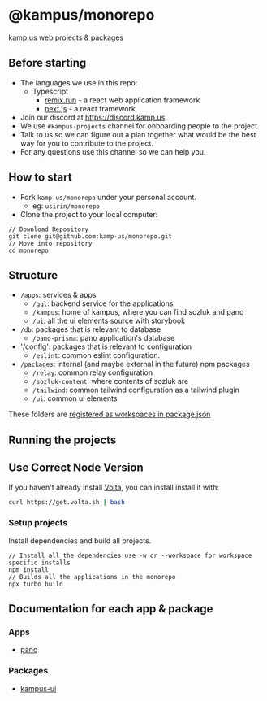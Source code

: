 # @kampus/monorepo

kamp.us web projects & packages

## Before starting

- The languages we use in this repo:
  - Typescript
    - [remix.run](https://remix.run) - a react web application framework
    - [next.js](https://nextjs.org/) - a react framework.
- Join our discord at https://discord.kamp.us
- We use `#kampus-projects` channel for onboarding people to the project.
- Talk to us so we can figure out a plan together what would be the best way
  for you to contribute to the project.
- For any questions use this channel so we can help you.

## How to start

- Fork `kamp-us/monorepo` under your personal account.
  - eg: `usirin/monorepo`
- Clone the project to your local computer:

```
// Download Repository
git clone git@github.com:kamp-us/monorepo.git
// Move into repository
cd monorepo
```

## Structure

- `/apps`: services & apps
  - `/gql`: backend service for the applications
  - `/kampus`: home of kampus, where you can find sozluk and pano
  - `/ui`: all the ui elements source with storybook
- `/db`: packages that is relevant to database
  - `/pano-prisma`: pano application's database
- '/config': packages that is relevant to configuration
  - `/eslint`: common eslint configuration.
- `/packages`: internal (and maybe external in the future) npm packages
  - `/relay`: common relay configuration
  - `/sozluk-content`: where contents of sozluk are
  - `/tailwind`: common tailwind configuration as a tailwind plugin
  - `/ui`: common ui elements

These folders are [registered as workspaces in package.json](package.json#L4-L7)

## Running the projects

## Use Correct Node Version

If you haven't already install [Volta](https://volta.sh), you can install install it with:

```sh
curl https://get.volta.sh | bash
```

### Setup projects

Install dependencies and build all projects.

```
// Install all the dependencies use -w or --workspace for workspace specific installs
npm install
// Builds all the applications in the monorepo
npx turbo build
```

## Documentation for each app & package

### Apps

- [pano](./apps/pano/README.md)

### Packages

- [kampus-ui](./packages/kampus-ui/README.md)
